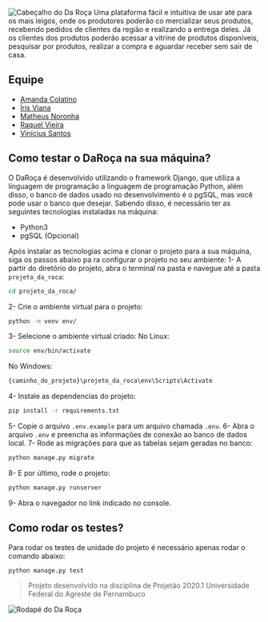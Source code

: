 ![Cabeçalho do Da Roça](https://github.com/irisviana/Da_Roca/blob/main/artefatos/wiki-header.png)
Uma plataforma fácil e intuitiva de usar até para os mais leigos, onde os produtores poderão co
mercializar seus produtos, recebendo pedidos de clientes da região e realizando a entrega deles.
Já os clientes dos produtos poderão acessar a vitrine de produtos disponíveis, pesquisar por
produtos, realizar a compra e aguardar receber sem sair de casa.

## Equipe
- [Amanda Colatino](https://github.com/amandacl)
- [Íris Viana](https://github.com/irisviana)
- [Matheus Noronha](https://github.com/matheusnoronha)
- [Raquel Vieira](https://github.com/RaquelVieiraa)
- [Vinícius Santos](https://github.com/vinesnts)

## Como testar o DaRoça na sua máquina?
O DaRoça é desenvolvido utilizando o framework Django, que utiliza a linguagem de programação
a linguagem de programação Python, além disso, o banco de dados usado no desenvolvimento é o
pgSQL, mas você pode usar o banco que desejar. Sabendo disso, é necessário ter as seguintes 
tecnologias instaladas na máquina:
- Python3
- pgSQL (Opcional)

Após instalar as tecnologias acima e clonar o projeto para a sua máquina, siga os passos abaixo pa
ra configurar o projeto no seu ambiente:
1- A partir do diretório do projeto, abra o terminal na pasta e navegue até a pasta `projeto_da_roca`:
```sh
cd projeto_da_roca/
```
2- Crie o ambiente virtual para o projeto:
```sh
python -m venv env/
```
3- Selecione o ambiente virtual criado:
No Linux:
```sh
source env/bin/activate
```
No Windows:
```sh
{caminho_do_projeto}\projeto_da_roca\env\Scripts\Activate
```
4- Instale as dependencias do projeto:
```sh
pip install -r requirements.txt
```
5- Copie o arquivo `.env.example` para um arquivo chamada `.env`.
6- Abra o arquivo `.env` e preencha as informações de conexão ao banco de dados local.
7- Rode as migrações para que as tabelas sejam geradas no banco:
```sh
python manage.py migrate
```
8- E por último, rode o projeto:
```sh
python manage.py runserver
```
9- Abra o navegador no link indicado no console.

## Como rodar os testes?
Para rodar os testes de unidade do projeto é necessário apenas rodar o comando abaixo:
```sh
python manage.py test
```

> Projeto desenvolvido na disciplina de Projetão 2020.1
> Universidade Federal do Agreste de Pernambuco

![Rodapé do Da Roça](https://github.com/irisviana/Da_Roca/blob/main/artefatos/wiki-footer.png)

